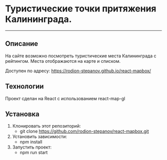 # Туристические точки притяжения Калининграда.
------------------

## Описание
На сайте возможно посмотреть туристические места Калининграда с рейтингом.
Места отображаются на карте и списком.

Доступен по адресу: https://rodion-stepanov.github.io/react-mapbox/

## Технологии
Проект сделан на React с использованием react-map-gl

## Установка 
1. Клонировать этот репозиторий:
    + git clone https://github.com/rodion-stepanov/react-mapbox.git
2. Установить зависимости:
    + npm install
3. Запустить проект: 
    + npm run start
